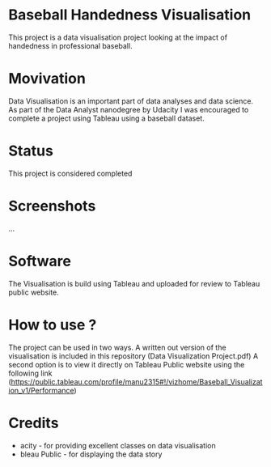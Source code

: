 # Baseball Handedness Visualisation

This project is a data visualisation project looking at the impact of handedness in professional baseball.

# Movivation

Data Visualisation is an important part of data analyses and data science. As part of the Data Analyst nanodegree by Udacity I
was encouraged to complete a project using Tableau using a baseball dataset.

# Status

This project is considered completed

# Screenshots

...

# Software

The Visualisation is build using Tableau and uploaded for review to Tableau public website.

# How to use ?

The project can be used in two ways. A written out version of the visualisation is included in this repository (Data Visualization Project.pdf)
A second option is to view it directly on Tableau Public website using the following link (https://public.tableau.com/profile/manu2315#!/vizhome/Baseball_Visualization_v1/Performance)

# Credits

* acity - for providing excellent classes on data visualisation
* bleau Public - for displaying the data story

